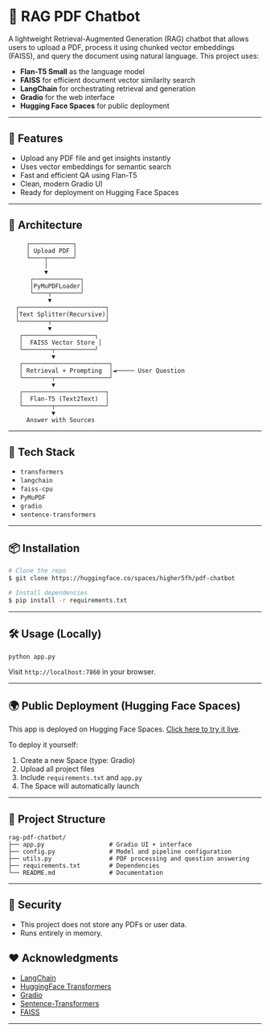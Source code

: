 # 🤖 RAG PDF Chatbot

A lightweight Retrieval-Augmented Generation (RAG) chatbot that allows users to upload a PDF, process it using chunked vector embeddings (FAISS), and query the document using natural language. This project uses:

* **Flan-T5 Small** as the language model
* **FAISS** for efficient document vector similarity search
* **LangChain** for orchestrating retrieval and generation
* **Gradio** for the web interface
* **Hugging Face Spaces** for public deployment

---

## 🚀 Features

* Upload any PDF file and get insights instantly
* Uses vector embeddings for semantic search
* Fast and efficient QA using Flan-T5
* Clean, modern Gradio UI
* Ready for deployment on Hugging Face Spaces

---

## 🧠 Architecture

```text
     ┌────────────┐
     │ Upload PDF │
     └────┬───────┘
          │
          ▼
      ┌─────────────┐
      │PyMuPDFLoader│
      └────┬────────┘
           ▼
  ┌────────────────────────┐
  │Text Splitter(Recursive)│
  └────────┬───────────────┘
           ▼
   ┌────────────────────┐
   │  FAISS Vector Store │
   └────────┬───────────┘
            ▼
   ┌────────────────────────┐
   │ Retrieval + Prompting  │◄───── User Question
   └────────┬───────────────┘
            ▼
   ┌───────────────────────┐
   │  Flan-T5 (Text2Text)  │
   └────────┬──────────────┘
            ▼
     Answer with Sources
```

---

## 🧩 Tech Stack

* `transformers`
* `langchain`
* `faiss-cpu`
* `PyMuPDF`
* `gradio`
* `sentence-transformers`

---

## 📦 Installation

```bash
# Clone the repo
$ git clone https://huggingface.co/spaces/higher5fh/pdf-chatbot

# Install dependencies
$ pip install -r requirements.txt

```

---

## 🛠️ Usage (Locally)

```bash
python app.py
```

Visit `http://localhost:7860` in your browser.

---

## 🌍 Public Deployment (Hugging Face Spaces)

This app is deployed on Hugging Face Spaces. [Click here to try it live](https://huggingface.co/spaces/higher5fh/pdf-chatbot).

To deploy it yourself:

1. Create a new Space (type: Gradio)
2. Upload all project files
3. Include `requirements.txt` and `app.py`
4. The Space will automatically launch

---

## 📁 Project Structure

```
rag-pdf-chatbot/
├── app.py                  # Gradio UI + interface
├── config.py               # Model and pipeline configuration
├── utils.py                # PDF processing and question answering
├── requirements.txt        # Dependencies
└── README.md               # Documentation
```

---

## 🔐 Security

* This project does not store any PDFs or user data.
* Runs entirely in memory.



## ❤️ Acknowledgments

* [LangChain](https://github.com/langchain-ai/langchain)
* [HuggingFace Transformers](https://huggingface.co/docs/transformers)
* [Gradio](https://gradio.app)
* [Sentence-Transformers](https://www.sbert.net/)
* [FAISS](https://github.com/facebookresearch/faiss)

---


